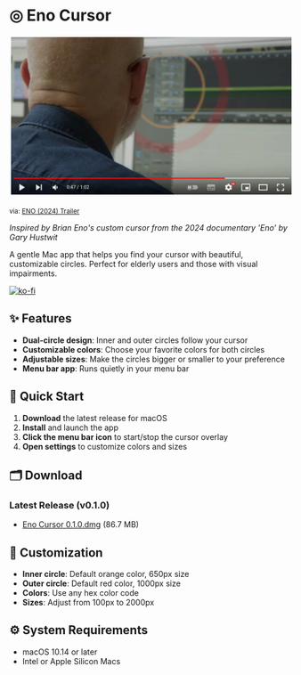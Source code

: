 # ◎ Eno Cursor

<img src="./docs/images/eno_2024_trailer.jpg" style="padding:3px"/>

<small>via: [ENO (2024) Trailer](https://www.youtube.com/watch?v=dAO1sXCUvDM)</small>

*Inspired by Brian Eno's custom cursor from the 2024 documentary 'Eno' by Gary Hustwit*

A gentle Mac app that helps you find your cursor with beautiful, customizable circles. Perfect for elderly users and those with visual impairments.

[![ko-fi](https://ko-fi.com/img/githubbutton_sm.svg)](https://ko-fi.com/keartfield)

## ✨ Features

- **Dual-circle design**: Inner and outer circles follow your cursor
- **Customizable colors**: Choose your favorite colors for both circles
- **Adjustable sizes**: Make the circles bigger or smaller to your preference
- **Menu bar app**: Runs quietly in your menu bar

## 🚀 Quick Start

1. **Download** the latest release for macOS
2. **Install** and launch the app
3. **Click the menu bar icon** to start/stop the cursor overlay
4. **Open settings** to customize colors and sizes

## 🗂️ Download

### Latest Release (v0.1.0)

- [Eno Cursor 0.1.0.dmg](https://github.com/keartfield/eno-cursor/releases/download/v0.1.0/Eno.Cursor-0.1.0.dmg) (86.7 MB)


## 🧩 Customization

- **Inner circle**: Default orange color, 650px size
- **Outer circle**: Default red color, 1000px size
- **Colors**: Use any hex color code
- **Sizes**: Adjust from 100px to 2000px

## ⚙️ System Requirements

- macOS 10.14 or later
- Intel or Apple Silicon Macs
